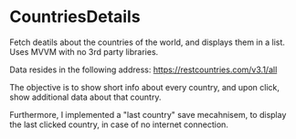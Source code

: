 # CountriesDetails
Fetch deatils about the countries of the world, and displays them in a list.
Uses MVVM with no 3rd party libraries.

Data resides in the following address: https://restcountries.com/v3.1/all

The objective is to show short info about every country, and upon click, show additional data about that country.

Furthermore, I implemented a "last country" save mecahnisem, to display the last clicked country, in case of no internet connection.
